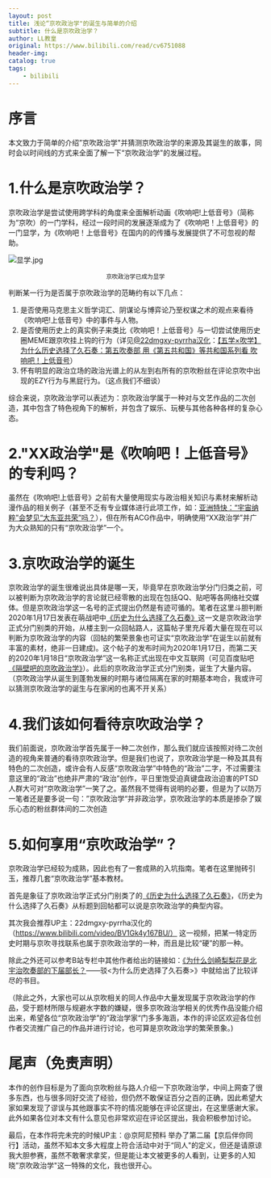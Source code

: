 ```yaml
---
layout: post
title: 浅论“京吹政治学"的诞生与简单的介绍
subtitle: 什么是京吹政治学？
author: LL教皇
original: https://www.bilibili.com/read/cv6751088
header-img: 
catalog: true
tags:
    - bilibili
---
```

# 序言
本文致力于简单的介绍”京吹政治学"并猜测京吹政治学的来源及其诞生的故事，同时会以时间线的方式来全面了解一下“京吹政治学"的发展过程。

# 1.什么是京吹政治学？
京吹政治学是尝试使用跨学科的角度来全面解析动画《吹响吧!上低音号》（简称为“京吹）的一门学科，经过一段时间的发展逐渐成为了《吹响吧！上低音号》的一门显学，为《吹响吧！上低音号》在国内的的传播与发展提供了不可忽视的帮助。

![显学.jpg](https://s2.loli.net/2023/04/24/4e1vOomaQY7Skdy.jpg)
<div style="text-align:center">
    <span><small>京吹政治学已成为显学</small></span>
</div>

判断某一行为是否属于京吹政治学的范畴约有以下几点：
1. 是否使用马克思主义哲学词汇、阴谋论与博弈论乃至权谋之术的观点来看待《吹响吧!上低音号》中的事件与人物。
2. 是否使用历史上的真实例子来类比《吹响吧！上低音号》与一切尝试使用历史圈MEME跟京吹挂上钩的行为（详见[@22dmgxy-pyrrha汉化](https://space.bilibili.com/5932474)：[【五学×吹学】为什么历史选择了久石奏：第五吹奏部 用《第五共和国》等共和国系列看 吹响吧！上低音号](https://www.bilibili.com/video/BV1qE41177J5/)）
3. 怀有明显的政治立场的政治光谱上的从左到右所有的京吹粉丝在评论京吹中出现的EZY行为与黑屁行为。（这点我们不细谈）

综合来说，京吹政治学可以表述为：京吹政治学属于一种对与文艺作品的二次创造，其中包含了特色视角下的解析，并包含了娱乐、玩梗与其他各种各样的复杂心态。

# 2."XX政治学"是《吹响吧！上低音号》的专利吗？
虽然在《吹响吧!上低音号》之前有大量使用现实与政治相关知识与素材来解析动漫作品的相关例子（甚至不乏有专业媒体进行此项工作，如：[亚洲特快：“宇宙纳粹”会梦见“大东亚共荣”吗？](https://www.bilibili.com/video/BV1aA411t7Bw/)），但在所有ACG作品中，明确使用“XX政治学”并广为大众熟知的只有“京吹政治学”一个。

# 3.京吹政治学的诞生
京吹政治学的诞生很难说出具体是哪一天，毕竟早在京吹政治学分门归类之前，可以被判断为京吹政治学的言论就已经零散的出现在包括QQ、贴吧等各网络社交媒体。但是京吹政治学这一名号的正式提出仍然是有迹可循的。笔者在这里斗胆判断2020年1月17日发表在萌战吧中[《历史为什么选择了久石奏》](https://tieba.baidu.com/p/6432219250)这一文是京吹政治学正式分门别类的开始，从楼主到一众回帖路人，这篇帖子里充斥着大量在现在可以判断为京吹政治学的内容（回帖的繁荣景象也可证实“京吹政治学”在诞生以前就有丰富的素材，绝非一日建成)。这个帖子的发布时间为2020年1月17日，而第二天的2020年1月18日“京吹政治学”这一名称正式出现在中文互联网（可见百度贴吧[《隔壁吧的京吹政治学》](https://tieba.baidu.com/p/6434060622)）。此后的京吹政治学正式分门别类，诞生了大量内容。（京吹政治学从诞生到蓬勃发展的时期与诸位隔离在家的时期基本吻合，我或许可以猜测京吹政治学的诞生与在家闲的也离不开关系）

# 4.我们该如何看待京吹政治学？
我们前面说，京吹政治学首先属于一种二次创作，那么我们就应该按照对待二次创造的视角来普通的看待京吹政治学。但是我们也说了，京吹政治学是一种及其具有特色的二次创造，或许会有人反感“京吹政治学”中特色的“政治”二字，不过需要注意这里的“政治”也绝非严肃的“政治”创作，平日里饱受迫真键盘政治迫害的PTSD人群大可对“京吹政治学”一笑了之。虽然我不觉得有说明的必要，但是为了以防万一笔者还是要多说一句：”京吹政治学“并非政治学，京吹政治学的本质是掺杂了娱乐心态的粉丝群体间的二次创造

# 5.如何享用“京吹政治学”？
京吹政治学已经较为成熟，因此也有了一套成熟的入坑指南。笔者在这里抛砖引玉，推荐几套“京吹政治学”基本教材。

首先是象征了京吹政治学正式分门别类了的[《历史为什么选择了久石奏》](https://hibikilogy.github.io/2020/01/07/weishenmelishixuanzelekanade/)，《历史为什么选择了久石奏》从标题到回帖都可以说是京吹政治学的典型内容。

其次我会推荐UP主：22dmgxy-pyrrha汉化的（https://www.bilibili.com/video/BV1Gk4y167BU/） 这一视频，把某一特定历史时期与京吹寻找联系也属于京吹政治学的一种，而且是比较“硬”的那一种。

除此之外还可以参考B站专栏中其他作者给出的链接如：[《为什么剑崎梨梨花是北宇治吹奏部的下届部长？](https://hibikilogy.github.io/2020/02/06/weishenmelishixuanzeleririka/)——驳<为什么历史选择了久石奏>》中就给出了比较详尽的书目。

（除此之外，大家也可以从京吹相关的同人作品中大量发现属于京吹政治学的作品，受于题材所限与规避水字数的嫌疑，很多京吹政治学相关的优秀作品没能介绍出来，希望各位“京吹政治学”的”政治学家“门多多海涵，本作的评论区欢迎各位创作者交流推广自己的作品并进行讨论，也可算是京吹政治学的繁荣景象。)

# 尾声（免责声明）
本作的创作目标是为了面向京吹粉丝与路人介绍一下京吹政治学，中间上网查了很多东西，也与很多同好交流了经验，但仍然不敢保证百分之百的正确，因此希望大家如果发现了谬误与其他跟事实不符的情况能够在评论区提出，在这里感谢大家。此外如果各位对本文有什么意见也非常欢迎在评论区提出，我会积极参加讨论。

最后，在本作将完未完的时候UP主：@京阿尼预料 举办了第二届【京后伴你同行】活动，虽然不知本文多大程度上符合活动中对于“同人"的定义，但还是请原谅我大胆参赛，虽然不敢奢求拿奖，但是能让本文被更多的人看到，让更多的人知晓”京吹政治学"这一特殊的文化，我也很开心。
